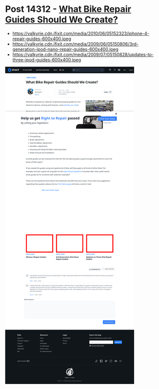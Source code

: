 # Post 14312 - [What Bike Repair Guides Should We Create?](https://www.ifixit.com/News/14312/what-bike-repair-guides-should-we-create)

- https://valkyrie.cdn.ifixit.com/media/2010/06/05152323/iphone-4-repair-guides-600x400.jpeg
- https://valkyrie.cdn.ifixit.com/media/2009/06/05150806/3rd-generation-ipod-nano-repair-guides-600x400.jpeg
- https://valkyrie.cdn.ifixit.com/media/2009/07/05150828/updates-to-three-ipod-guides-600x400.jpeg

![screencap](screenshots/f520d911-c83d-4b2b-b835-8df21123258c.png)
